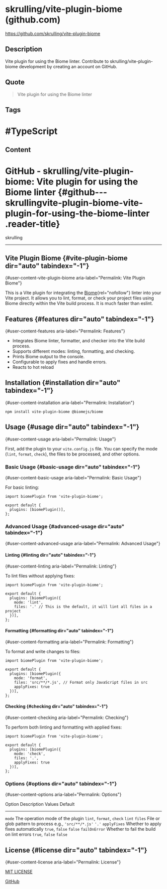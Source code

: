 # skrulling/vite-plugin-biome (github.com)

<https://github.com/skrulling/vite-plugin-biome>

## Description

Vite plugin for using the Biome linter. Contribute to skrulling/vite-plugin-biome development by creating an account on GitHub.

## Quote

> Vite plugin for using the Biome linter

## Tags

# #TypeScript

## Content

# GitHub - skrulling/vite-plugin-biome: Vite plugin for using the Biome linter {#github---skrullingvite-plugin-biome-vite-plugin-for-using-the-biome-linter .reader-title}

skrulling

------------------------------------------------------------------------

## Vite Plugin Biome {#vite-plugin-biome dir="auto" tabindex="-1"}

[](#vite-plugin-biome){#user-content-vite-plugin-biome aria-label="Permalink: Vite Plugin Biome"}

This is a Vite plugin for integrating the [Biome](https://biomejs.dev/){rel="nofollow"} linter into your Vite project. It allows you to lint, format, or check your project files using Biome directly within the Vite build process.
It is much faster than eslint.

## Features {#features dir="auto" tabindex="-1"}

[](#features){#user-content-features aria-label="Permalink: Features"}

-   Integrates Biome linter, formatter, and checker into the Vite build process.
-   Supports different modes: linting, formatting, and checking.
-   Prints Biome output to the console.
-   Configurable to apply fixes and handle errors.
-   Reacts to hot reload

## Installation {#installation dir="auto" tabindex="-1"}

[](#installation){#user-content-installation aria-label="Permalink: Installation"}

    npm install vite-plugin-biome @biomejs/biome

## Usage {#usage dir="auto" tabindex="-1"}

[](#usage){#user-content-usage aria-label="Permalink: Usage"}

First, add the plugin to your `vite.config.js` file. You can specify the mode (`lint`, `format`, `check`), the files to be processed, and other options.

### Basic Usage {#basic-usage dir="auto" tabindex="-1"}

[](#basic-usage){#user-content-basic-usage aria-label="Permalink: Basic Usage"}

For basic linting:

    import biomePlugin from 'vite-plugin-biome';

    export default {
      plugins: [biomePlugin()],
    };

### Advanced Usage {#advanced-usage dir="auto" tabindex="-1"}

[](#advanced-usage){#user-content-advanced-usage aria-label="Permalink: Advanced Usage"}

#### Linting {#linting dir="auto" tabindex="-1"}

[](#linting){#user-content-linting aria-label="Permalink: Linting"}

To lint files without applying fixes:

    import biomePlugin from 'vite-plugin-biome';

    export default {
      plugins: [biomePlugin({
        mode: 'lint',
        files: '.' // This is the default, it will lint all files in a project
      })],
    };

#### Formatting {#formatting dir="auto" tabindex="-1"}

[](#formatting){#user-content-formatting aria-label="Permalink: Formatting"}

To format and write changes to files:

    import biomePlugin from 'vite-plugin-biome';

    export default {
      plugins: [biomePlugin({
        mode: 'format',
        files: 'src/**/*.js', // Format only JavaScript files in src
        applyFixes: true
      })],
    };

#### Checking {#checking dir="auto" tabindex="-1"}

[](#checking){#user-content-checking aria-label="Permalink: Checking"}

To perform both linting and formatting with applied fixes:

    import biomePlugin from 'vite-plugin-biome';

    export default {
      plugins: [biomePlugin({
        mode: 'check',
        files: '.',
        applyFixes: true
      })],
    };

### Options {#options dir="auto" tabindex="-1"}

[](#options){#user-content-options aria-label="Permalink: Options"}

  Option          Description                                Values                      Default
  --------------- ------------------------------------------ --------------------------- ---------
  `mode`          The operation mode of the plugin           `lint`, `format`, `check`   `lint`
  `files`         File or glob pattern to process            e.g., `'src/**/*.js'`       `'.'`
  `applyFixes`    Whether to apply fixes automatically       `true`, `false`             `false`
  `failOnError`   Whether to fail the build on lint errors   `true`, `false`             `false`

## License {#license dir="auto" tabindex="-1"}

[](#license){#user-content-license aria-label="Permalink: License"}

[MIT LICENSE](https://github.com/skrulling/vite-plugin-biome/blob/master/LICENSE)

[GitHub](https://github.com/skrulling/vite-plugin-biome)
